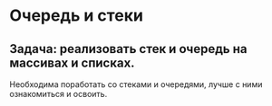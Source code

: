 # Очередь и стеки
## Задача: реализовать стек и очередь на массивах и списках.
Необходима поработать со стеками и очередями, лучше с ними ознакомиться и освоить.
